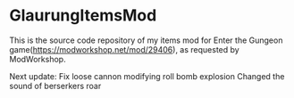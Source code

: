 # GlaurungItemsMod

This is the source code repository of my items mod for Enter the Gungeon game(https://modworkshop.net/mod/29406), as requested by ModWorkshop.

Next update: 
Fix loose cannon modifying roll bomb explosion
Changed the sound of berserkers roar
